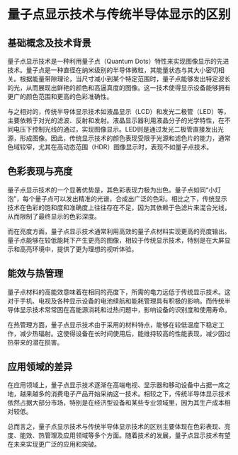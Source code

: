 # 量子点显示技术与传统半导体显示的区别

## 基础概念及技术背景

量子点显示技术是一种利用量子点（Quantum Dots）特性来实现图像显示的先进技术。量子点是一种直径在纳米级别的半导体微粒，其能量状态与其大小密切相关。根据能量带隙理论，当尺寸减小到某个特定范围时，量子点能够发出特定波长的光，从而展现出鲜艳的颜色和高逼真度的图像。这一技术使得显示设备能够拥有更广的颜色范围和更高的色彩准确性。

与之相对的，传统半导体显示技术如液晶显示（LCD）和发光二极管（LED）等，主要依赖于对光的滤波、反射和发射。液晶显示器利用液晶分子的光学特性，在不同电压下控制光线的通过，实现图像显示。LED则是通过发光二极管直接发出光源，形成图像。因此，传统显示技术的颜色表现受限于光源和滤色片的能力，通常色域较窄，尤其在高动态范围（HDR）图像显示时，表现不如量子点技术。

## 色彩表现与亮度

量子点显示技术的一个显著优势是，其色彩表现力极为出色。量子点如同“小灯泡”，每个量子点可以发出精准的光谱，合成出广泛的色彩。相比之下，传统显示技术在色彩的饱和度和准确度上往往存在不足，因为其依赖于色滤片来混合光线，从而限制了最终显示的色彩深度。

而在亮度方面，量子点显示技术通常利用高效的量子点材料实现更高的亮度输出。量子点能够在较低能耗下产生更亮的图像，相较于传统显示技术，特别是在大屏显示和高亮环境中，提供了更为理想的视听体验。

## 能效与热管理

量子点材料的高能效意味着在相同的亮度下，所需的电力远低于传统显示技术。这对于手机、电视及各种显示设备的电池续航和能耗管理具有积极的影响。而传统半导体显示技术常常困在高能源消耗和过热问题中，影响设备的识别度和使用寿命。

在热管理方面，量子点显示技术由于采用的材料特点，能够在较低温度下稳定工作，减少热辐射。这使得设备在长时间使用后，能维持较高的性能表现，减少因过热带来的潜在损害。

## 应用领域的差异

在应用领域上，量子点显示技术逐渐在高端电视、显示器和移动设备中占据一席之地，越来越多的消费电子产品开始采纳这一技术。相较之下，传统半导体显示技术依然占据大部分市场，特别是在经济型设备和某些专业领域里，因为其生产成本相对较低。

总而言之，量子点显示技术与传统半导体显示技术的区别主要体现在色彩表现、亮度、能效、热管理及应用领域等多个方面。随着技术的发展，量子点显示技术有望在未来实现更广泛的应用和突破。